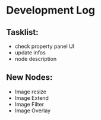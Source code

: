 # Development Log

## Tasklist:
* check property panel UI
* update infos
* node description

## New Nodes:

* Image resize
* Image Extend
* Image Filter
* Image Overlay

